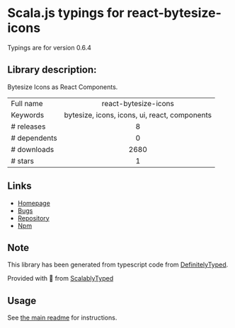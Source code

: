 
# Scala.js typings for react-bytesize-icons

Typings are for version 0.6.4

## Library description:
Bytesize Icons as React Components.

|                    |                 |
| ------------------ | :-------------: |
| Full name          | react-bytesize-icons |
| Keywords           | bytesize, icons, icons, ui, react, components |
| # releases         | 8 |
| # dependents       | 0 |
| # downloads        | 2680 |
| # stars            | 1 |

## Links
- [Homepage](https://github.com/abdelhai/react-bytesize-icons#readme)
- [Bugs](https://github.com/abdelhai/react-bytesize-icons/issues)
- [Repository](https://github.com/abdelhai/react-bytesize-icons)
- [Npm](https://www.npmjs.com/package/react-bytesize-icons)
    


## Note
This library has been generated from typescript code from [DefinitelyTyped](https://definitelytyped.org).

Provided with :purple_heart: from [ScalablyTyped](https://github.com/oyvindberg/ScalablyTyped)

## Usage
See [the main readme](../../readme.md) for instructions.


